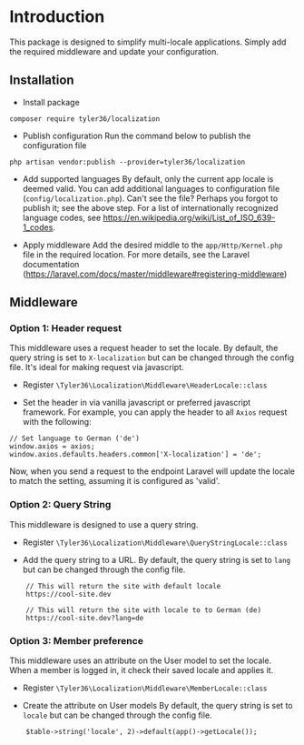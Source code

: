 # Introduction
This package is designed to simplify multi-locale applications.
Simply add the required middleware and update your configuration.

## Installation
- Install package
```
composer require tyler36/localization
```

- Publish configuration
Run the command below to publish the configuration file
```
php artisan vendor:publish --provider=tyler36/localization
```

- Add supported languages
By default, only the current app locale is deemed valid.
You can add additional languages to configuration file (```config/localization.php```). Can't see the file? Perhaps you forgot to publish it; see the above step. For a list of internationally recognized language codes, see https://en.wikipedia.org/wiki/List_of_ISO_639-1_codes.

- Apply middleware
Add the desired middle to the ```app/Http/Kernel.php``` file in the required location. For more details, see the Laravel documentation (https://laravel.com/docs/master/middleware#registering-middleware)


## Middleware

### Option 1: Header request
This middleware uses a request header to set the locale. By default, the query string is set to ```X-localization``` but can be changed through the config file. It's ideal for making request via javascript.

- Register
```\Tyler36\Localization\Middleware\HeaderLocale::class```


- Set the header in via vanilla javascript or preferred javascript framework. For example, you can apply the header to all ```Axios``` request with the following:
```
// Set language to German ('de')
window.axios = axios;
window.axios.defaults.headers.common['X-localization'] = 'de';
```
Now, when you send a request to the endpoint Laravel will update the locale to match the setting, assuming it is configured as 'valid'.


### Option 2: Query String
This middleware is designed to use a query string.

- Register
```\Tyler36\Localization\Middleware\QueryStringLocale::class```

- Add the query string to a URL.
By default, the query string is set to ```lang``` but can be changed through the config file.
```
    // This will return the site with default locale
    https://cool-site.dev

    // This will return the site with locale to to German (de)
    https://cool-site.dev?lang=de
```


### Option 3: Member preference
This middleware uses an attribute on the User model to set the locale. When a member is logged in, it check their saved locale and applies it.

- Register
```\Tyler36\Localization\Middleware\MemberLocale::class```

- Create the attribute on User models
By default, the query string is set to ```locale``` but can be changed through the config file.
```
    $table->string('locale', 2)->default(app()->getLocale());
```
